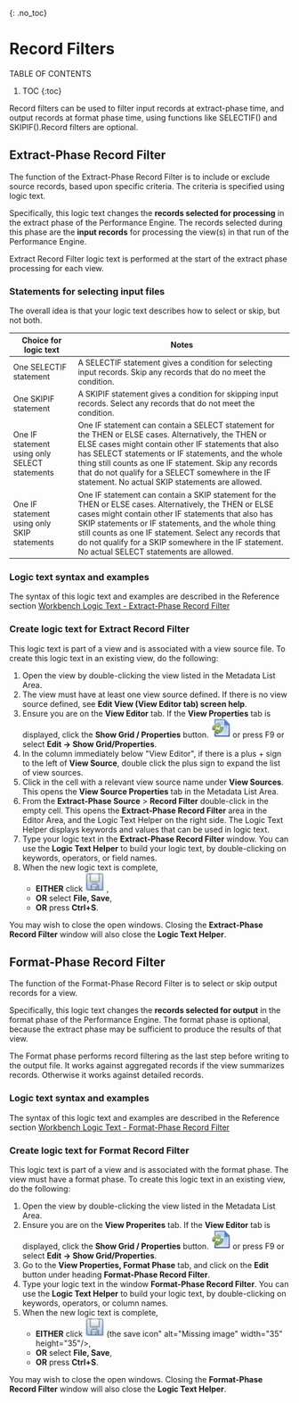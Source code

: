 {: .no_toc}
# Record Filters

TABLE OF CONTENTS 
1. TOC
{:toc}  


Record filters can be used to filter input records at extract-phase time, and output records at format phase time, using functions like SELECTIF() and SKIPIF().Record filters are optional. 

## Extract-Phase Record Filter

The function of the Extract-Phase Record Filter is to include or exclude source records, based upon specific criteria. The criteria is specified using logic text.

Specifically, this logic text changes the **records selected for processing** in the extract phase of the Performance Engine. The records selected during this phase are the **input records** for processing the view(s) in that run of the Performance Engine.

Extract Record Filter logic text is performed at the start of the extract phase processing for each view.

### Statements for selecting input files

The overall idea is that your logic text describes how to select or skip, but not both.

|Choice for logic text|Notes|
|---------------------|-----|
|One SELECTIF statement|A SELECTIF statement gives a condition for selecting input records. Skip any records that do no meet the condition.|
|One SKIPIF statement|A SKIPIF statement gives a condition for skipping input records. Select any records that do not meet the condition.|
|One IF statement using only SELECT statements|One IF statement can contain a SELECT statement for the THEN or ELSE cases. Alternatively, the THEN or ELSE cases might contain other IF statements that also has SELECT statements or IF statements, and the whole thing still counts as one IF statement. Skip any records that do not qualify for a SELECT somewhere in the IF statement. No actual SKIP statements are allowed.|
|One IF statement using only SKIP statements|One IF statement can contain a SKIP statement for the THEN or ELSE cases. Alternatively, the THEN or ELSE cases might contain other IF statements that also has SKIP statements or IF statements, and the whole thing still counts as one IF statement. Select any records that do not qualify for a SKIP somewhere in the IF statement. No actual SELECT statements are allowed.|

### Logic text syntax and examples

The syntax of this logic text and examples are described in the Reference section [Workbench Logic Text - Extract-Phase Record Filter](../Reference/Workbench/LogicTextERFStatements.md)

### Create logic text for Extract Record Filter

This logic text is part of a view and is associated with a view source file. To create this logic text in an existing view, do the following:

1. Open the view by double-clicking the view listed in the Metadata List Area.
2. The view must have at least one view source defined. If there is no view source defined, see **Edit View \(View Editor tab\) screen help**. 
3. Ensure you are on the **View Editor** tab. If the **View Properties** tab is displayed, click the **Show Grid / Properties** button. <img src="../images/Icon_Show_Grid_Props_01.gif" alt="Missing image" width="35" height="35"/> or press F9 or select **Edit -\> Show Grid/Properties**.
4. In the column immediately below "View Editor", if there is a plus + sign to the left of **View Source**, double click the plus sign to expand the list of view sources.
5. Click in the cell with a relevant view source name under **View Sources**.  This opens the **View Source Properties** tab in the Metadata List Area.
6. From the **Extract-Phase Source** > **Record Filter** double-click in the empty cell.  This opens the **Extract-Phase Record Filter** area in the Editor Area, and the Logic Text Helper on the right side. The Logic Text Helper displays keywords and values that can be used in logic text.
7. Type your logic text in the **Extract-Phase Record Filter** window. You can use the **Logic Text Helper** to build your logic text, by double-clicking on keywords, operators, or field names.
8. When the new logic text is complete,
    -   **EITHER** click <img src="../images/Icon_Save_03.GIF" alt="Missing image" width="35" height="35"/> ,
    -   **OR** select **File, Save**,
    -   **OR** press **Ctrl+S**.
  
You may wish to close the open windows. Closing the **Extract-Phase Record Filter** window will also close the **Logic Text Helper**.


## Format-Phase Record Filter

The function of the Format-Phase Record Filter is to select or skip output records for a view.

Specifically, this logic text changes the **records selected for output** in the format phase of the Performance Engine. The format phase is optional, because the extract phase may be sufficient to produce the results of that view.

The Format phase performs record filtering as the last step before writing to the output file. It works against aggregated records if the view summarizes records. Otherwise it works against detailed records.

### Logic text syntax and examples

The syntax of this logic text and examples are described in the Reference section [Workbench Logic Text - Format-Phase Record Filter](../Reference/Workbench/LogicTextFRFStatements.md)

### Create logic text for Format Record Filter

This logic text is part of a view and is associated with the format phase. The view must have a format phase. To create this logic text in an existing view, do the following:

1. Open the view by double-clicking the view listed in the Metadata List Area.
2. Ensure you are on the **View Properites** tab. If the **View Editor** tab is displayed, click the **Show Grid / Properties** button. <img src="../images/Icon_Show_Grid_Props_01.gif" alt="Missing image" width="35" height="35"/> or press F9 or select **Edit -\> Show Grid/Properties**.
3.  Go to the **View Properties, Format Phase** tab, and click on the **Edit** button under heading **Format-Phase Record Filter**.
4.  Type your logic text in the window **Format-Phase Record Filter**. You can use the **Logic Text Helper** to build your logic text, by double-clicking on keywords, operators, or column names.
5.  When the new logic text is complete,
    -   **EITHER** click <img src="../images/Icon_Save_03.GIF" alt="Missing image" width="35" height="35"/> \(the save icon\" alt="Missing image" width="35" height="35"/>,
    -   **OR** select **File, Save**,
    -   **OR** press **Ctrl+S**.
  
You may wish to close the open windows. Closing the **Format-Phase Record Filter** window will also close the **Logic Text Helper**.
